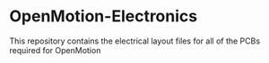 # OpenMotion-Electronics
This repository contains the electrical layout files for all of the PCBs required for OpenMotion
